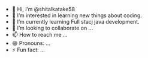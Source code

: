 - 👋 Hi, I’m @shitalkatake58
- 👀 I’m interested in learning new things about coding.
- 🌱 I’m currently learning Full stacj java development.
- 💞️ I’m looking to collaborate on ...
- 📫 How to reach me ...
- 😄 Pronouns: ...
- ⚡ Fun fact: ...

<!---
shitalkatake58/shitalkatake58 is a ✨ special ✨ repository because its `README.md` (this file) appears on your GitHub profile.
You can click the Preview link to take a look at your changes.
--->

